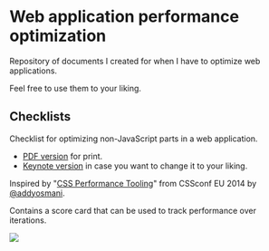 # Web application performance optimization

Repository of documents I created for when I have to optimize web applications.

Feel free to use them to your liking.

## Checklists

Checklist for optimizing non-JavaScript parts in a web application.

- [PDF version](web-application-performance-optimization-non-js/web-application-performance-optimization-non-js.pdf) for print.
- [Keynote version](web-application-performance-optimization-non-js/web-application-performance-optimization-non-js.key) in case you want to change it to your liking.

Inspired by "[CSS Performance Tooling](https://www.youtube.com/watch?v=FEs2jgZBaQA)" from CSSconf EU 2014 by [@addyosmani](https://twitter.com/addyosmani).

Contains a score card that can be used to track performance over iterations.

[![](http://i.imgur.com/aNjIbyq.png)](pdf/web-application-performance-optimization-non-js.pdf)

